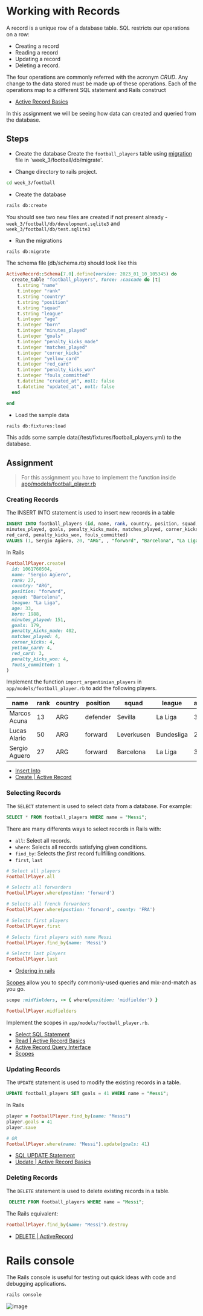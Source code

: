 # Working with Records
A record is a unique row of a database table. SQL restricts our
operations on a row:
- Creating a record
- Reading a record
- Updating a record
- Deleting a record.

The four operations are commonly referred with the acronym *CRUD*. Any
change to the data stored must be made up of these operations. Each of
the operations map to a different SQL statement and Rails construct

- [Active Record Basics ](https://guides.rubyonrails.org/active_record_basics.html#crud-reading-and-writing-data)

In this assignment we will be seeing how data can created and queried from the 
database.

## Steps

- Create the database
Create the `football_players` table using 
[migration](https://guides.rubyonrails.org/active_record_migrations.html) 
file in 'week_3/football/db/migrate'.

- Change directory to rails project.
```bash
cd week_3/football
```

- Create the database
```bash
rails db:create
```

You should see two new files are created if not present already - 
`week_3/football/db/development.sqlite3` and `week_3/football/db/test.sqlite3`

- Run the migrations
```bash
rails db:migrate
```

The schema file (db/schema.rb) should look like this

```ruby
ActiveRecord::Schema[7.0].define(version: 2023_01_10_105345) do
  create_table "football_players", force: :cascade do |t|
    t.string "name"
    t.integer "rank"
    t.string "country"
    t.string "position"
    t.string "squad"
    t.string "league"
    t.integer "age"
    t.integer "born"
    t.integer "minutes_played"
    t.integer "goals"
    t.integer "penalty_kicks_made"
    t.integer "matches_played"
    t.integer "corner_kicks"
    t.integer "yellow_card"
    t.integer "red_card"
    t.integer "penalty_kicks_won"
    t.integer "fouls_committed"
    t.datetime "created_at", null: false
    t.datetime "updated_at", null: false
  end

end
```

- Load the sample data
```bash
rails db:fixtures:load
```
This adds some sample data(/test/fixtures/football_players.yml) to the database.

## Assignment
> For this assignment you have to implement the function inside [app/models/football_player.rb](https://github.com/IRIS-NITK/IRIS-RoR-Bootcamp-2022/blob/main/week_3/football/app/models/football_player.rb)

### Creating Records
The INSERT INTO statement is used to insert new records in a table

```sql
INSERT INTO football_players (id, name, rank, country, position, squad, league, age, born, 
minutes_played, goals, penalty_kicks_made, matches_played, corner_kicks, yellow_card, 
red_card, penalty_kicks_won, fouls_committed) 
VALUES (1, Sergio Agüero, 20, "ARG", , "forward", "Barcelona", "La Liga", 33, 1988, 151, 179, 10, 4, 4, 3, 4, 1,) 
```

In Rails

```ruby
FootballPlayer.create(
  id: 1061760504,
  name: "Sergio Agüero",
  rank: 27,
  country: "ARG",
  position: "forward",
  squad: "Barcelona",
  league: "La Liga",
  age: 33,
  born: 1988,
  minutes_played: 151,
  goals: 179,
  penalty_kicks_made: 402,
  matches_played: 4,
  corner_kicks: 4,
  yellow_card: 4,
  red_card: 3,
  penalty_kicks_won: 4,
  fouls_committed: 1
)
```

Implement the function `import_argentinian_players` in
`app/models/football_player.rb` to add the following players.

|name|rank|country|position|squad|league|age|born|minutes_played|goals|penalty_kicks_made|matches_played|corner_kicks|yellow_card|red_card|penalty_kicks_won|fouls_committed|
|-|-|-|-|-|-|-|-|-|-|-|-|-|-|-|-|-|
|Marcos Acuna|13|ARG|defender|Sevilla|La Liga|30|1991|2260|105|705|31|248|81|267|235|237|
|Lucas Alario|50|ARG|forward|Leverkusen|Bundesliga|29|1992|655|79|192|27|193|148|263|64|172|
|Sergio Aguero|27|ARG|forward|Barcelona|La Liga|33|1988|151|179|402|4|52|74|81|134|146|

- [Insert Into](https://www.w3schools.com/sql/sql_insert.asp)
- [Create | Active Record](https://guides.rubyonrails.org/active_record_basics.html#create)


### Selecting Records

The `SELECT` statement is used to select data from a database. For
example:

```sql
SELECT * FROM football_players WHERE name = "Messi";
```

There are many differents ways to select records in Rails with:
- `all`: Select all records.
- `where`: Selects all records satisfying given conditions.
- `find_by`: Selects the _first_ record fullfilling conditions.
- `first`, `last`

```ruby
# Select all players
FootballPlayer.all

# Selects all forwarders
FootballPlayer.where(postion: 'forward') 

# Selects all french forwarders
FootballPlayer.where(postion: 'forward', county: 'FRA')

# Selects first players
FootballPlayer.first

# Selects first players with name Messi
FootballPlayer.find_by(name: 'Messi')

# Selects last players
FootballPlayer.last
```

- [Ordering in rails](https://guides.rubyonrails.org/active_record_querying.html#ordering)

[Scopes](https://guides.rubyonrails.org/active_record_querying.html#scopes)
allow you to specify commonly-used queries and mix-and-match as
you go.

```ruby
scope :midfielders, -> { where(position: 'midfielder') }

FootballPlayer.midfielders
```

Implement the scopes in `app/models/football_player.rb`.

- [Select SQL Statement](https://www.w3schools.com/sql/sql_select.asp)
- [Read | Active Record Basics](https://guides.rubyonrails.org/active_record_basics.html#read)
- [Active Record Query Interface](https://guides.rubyonrails.org/active_record_querying.html)
- [Scopes](https://guides.rubyonrails.org/active_record_querying.html#scopes)

### Updating Records

The `UPDATE` statement is used to modify the existing records in a
table.

```sql
UPDATE football_players SET goals = 41 WHERE name = "Messi";
```

In Rails

```ruby
player = FootballPlayer.find_by(name: "Messi")
player.goals = 41
player.save

# OR
FootballPlayer.where(name: "Messi").update(goals: 41)
```

- [SQL UPDATE Statement](https://www.w3schools.com/sql/sql_update.asp)
- [Update | Active Record Basics](https://guides.rubyonrails.org/active_record_basics.html#update)

### Deleting Records

The `DELETE` statement is used to delete existing records in a table.

```sql
 DELETE FROM football_players WHERE name = "Messi";
```

The Rails equivalent:

```ruby
FootballPlayer.find_by(name: "Messi").destroy
```

- [DELETE | ActiveRecord](https://guides.rubyonrails.org/active_record_basics.html#delete)


# Rails console
The Rails console is useful for testing out quick ideas with code and debugging applications.

```bash
rails console
```
![image](https://user-images.githubusercontent.com/66632353/212348259-fbf59057-7eb1-4e1a-af8c-634161164afc.png)
